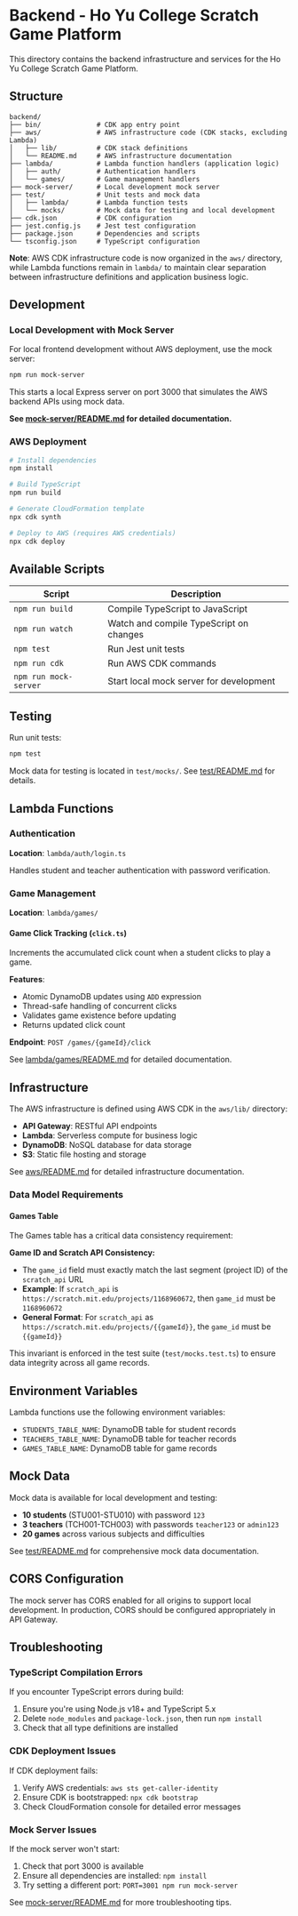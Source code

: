 # Backend - Ho Yu College Scratch Game Platform

This directory contains the backend infrastructure and services for the Ho Yu College Scratch Game Platform.

## Structure

```
backend/
├── bin/              # CDK app entry point
├── aws/              # AWS infrastructure code (CDK stacks, excluding Lambda)
│   ├── lib/          # CDK stack definitions
│   └── README.md     # AWS infrastructure documentation
├── lambda/           # Lambda function handlers (application logic)
│   ├── auth/         # Authentication handlers
│   └── games/        # Game management handlers
├── mock-server/      # Local development mock server
├── test/             # Unit tests and mock data
│   ├── lambda/       # Lambda function tests
│   └── mocks/        # Mock data for testing and local development
├── cdk.json          # CDK configuration
├── jest.config.js    # Jest test configuration
├── package.json      # Dependencies and scripts
└── tsconfig.json     # TypeScript configuration
```

**Note**: AWS CDK infrastructure code is now organized in the `aws/` directory, while Lambda functions remain in `lambda/` to maintain clear separation between infrastructure definitions and application business logic.

## Development

### Local Development with Mock Server

For local frontend development without AWS deployment, use the mock server:

```bash
npm run mock-server
```

This starts a local Express server on port 3000 that simulates the AWS backend APIs using mock data.

**See [mock-server/README.md](mock-server/README.md) for detailed documentation.**

### AWS Deployment

```bash
# Install dependencies
npm install

# Build TypeScript
npm run build

# Generate CloudFormation template
npx cdk synth

# Deploy to AWS (requires AWS credentials)
npx cdk deploy
```

## Available Scripts

| Script | Description |
|--------|-------------|
| `npm run build` | Compile TypeScript to JavaScript |
| `npm run watch` | Watch and compile TypeScript on changes |
| `npm test` | Run Jest unit tests |
| `npm run cdk` | Run AWS CDK commands |
| `npm run mock-server` | Start local mock server for development |

## Testing

Run unit tests:

```bash
npm test
```

Mock data for testing is located in `test/mocks/`. See [test/README.md](test/README.md) for details.

## Lambda Functions

### Authentication

**Location**: `lambda/auth/login.ts`

Handles student and teacher authentication with password verification.

### Game Management

**Location**: `lambda/games/`

#### Game Click Tracking (`click.ts`)

Increments the accumulated click count when a student clicks to play a game.

**Features**:
- Atomic DynamoDB updates using `ADD` expression
- Thread-safe handling of concurrent clicks
- Validates game existence before updating
- Returns updated click count

**Endpoint**: `POST /games/{gameId}/click`

See [lambda/games/README.md](lambda/games/README.md) for detailed documentation.

## Infrastructure

The AWS infrastructure is defined using AWS CDK in the `aws/lib/` directory:

- **API Gateway**: RESTful API endpoints
- **Lambda**: Serverless compute for business logic
- **DynamoDB**: NoSQL database for data storage
- **S3**: Static file hosting and storage

See [aws/README.md](aws/README.md) for detailed infrastructure documentation.

### Data Model Requirements

#### Games Table
The Games table has a critical data consistency requirement:

**Game ID and Scratch API Consistency:**
- The `game_id` field must exactly match the last segment (project ID) of the `scratch_api` URL
- **Example**: If `scratch_api` is `https://scratch.mit.edu/projects/1168960672`, then `game_id` must be `1168960672`
- **General Format**: For `scratch_api` as `https://scratch.mit.edu/projects/{{gameId}}`, the `game_id` must be `{{gameId}}`

This invariant is enforced in the test suite (`test/mocks.test.ts`) to ensure data integrity across all game records.

## Environment Variables

Lambda functions use the following environment variables:

- `STUDENTS_TABLE_NAME`: DynamoDB table for student records
- `TEACHERS_TABLE_NAME`: DynamoDB table for teacher records
- `GAMES_TABLE_NAME`: DynamoDB table for game records

## Mock Data

Mock data is available for local development and testing:

- **10 students** (STU001-STU010) with password `123`
- **3 teachers** (TCH001-TCH003) with passwords `teacher123` or `admin123`
- **20 games** across various subjects and difficulties

See [test/README.md](test/README.md) for comprehensive mock data documentation.

## CORS Configuration

The mock server has CORS enabled for all origins to support local development. In production, CORS should be configured appropriately in API Gateway.

## Troubleshooting

### TypeScript Compilation Errors

If you encounter TypeScript errors during build:

1. Ensure you're using Node.js v18+ and TypeScript 5.x
2. Delete `node_modules` and `package-lock.json`, then run `npm install`
3. Check that all type definitions are installed

### CDK Deployment Issues

If CDK deployment fails:

1. Verify AWS credentials: `aws sts get-caller-identity`
2. Ensure CDK is bootstrapped: `npx cdk bootstrap`
3. Check CloudFormation console for detailed error messages

### Mock Server Issues

If the mock server won't start:

1. Check that port 3000 is available
2. Ensure all dependencies are installed: `npm install`
3. Try setting a different port: `PORT=3001 npm run mock-server`

See [mock-server/README.md](mock-server/README.md) for more troubleshooting tips.
